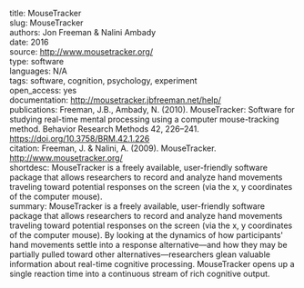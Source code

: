 title: MouseTracker  
slug: MouseTracker  
authors: Jon Freeman & Nalini Ambady  
date: 2016  
source: http://www.mousetracker.org/  
type: software  
languages: N/A  
tags: software, cognition, psychology, experiment  
open_access: yes  
documentation: http://mousetracker.jbfreeman.net/help/  
publications: Freeman, J.B., Ambady, N. (2010). MouseTracker: Software for studying real-time mental processing using a computer mouse-tracking method. Behavior Research Methods 42, 226–241. https://doi.org/10.3758/BRM.42.1.226  
citation: Freeman, J. & Nalini, A. (2009). MouseTracker. http://www.mousetracker.org/  
shortdesc: MouseTracker is a freely available, user-friendly software package that allows researchers to record and analyze hand movements traveling toward potential responses on the screen (via the x, y coordinates of the computer mouse).  
summary: MouseTracker is a freely available, user-friendly software package that allows researchers to record and analyze hand movements traveling toward potential responses on the screen (via the x, y coordinates of the computer mouse). By looking at the dynamics of how participants' hand movements settle into a response alternative—and how they may be partially pulled toward other alternatives—researchers glean valuable information about real-time cognitive processing. MouseTracker opens up a single reaction time into a continuous stream of rich cognitive output.  
